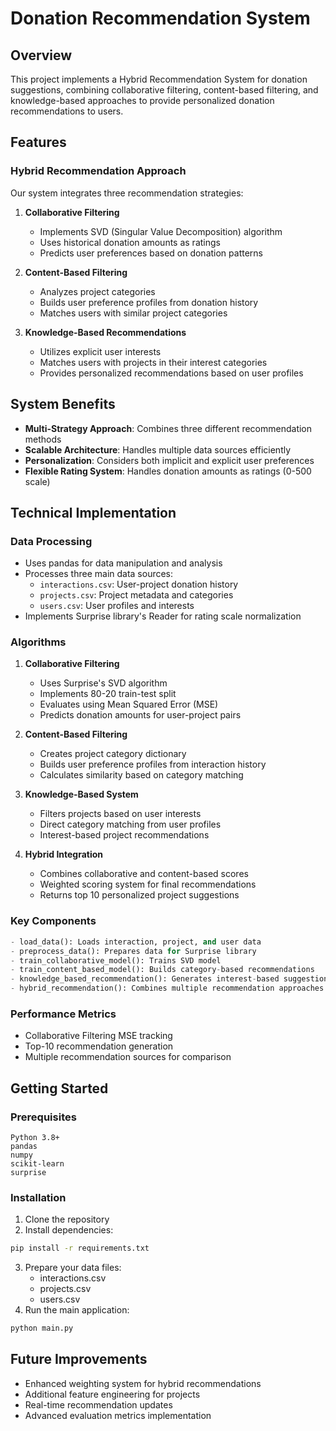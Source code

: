 # Donation Recommendation System

## Overview
This project implements a Hybrid Recommendation System for donation suggestions, combining collaborative filtering, content-based filtering, and knowledge-based approaches to provide personalized donation recommendations to users.

## Features

### Hybrid Recommendation Approach
Our system integrates three recommendation strategies:

1. **Collaborative Filtering**
   - Implements SVD (Singular Value Decomposition) algorithm
   - Uses historical donation amounts as ratings
   - Predicts user preferences based on donation patterns

2. **Content-Based Filtering**
   - Analyzes project categories
   - Builds user preference profiles from donation history
   - Matches users with similar project categories

3. **Knowledge-Based Recommendations**
   - Utilizes explicit user interests
   - Matches users with projects in their interest categories
   - Provides personalized recommendations based on user profiles

## System Benefits

- **Multi-Strategy Approach**: Combines three different recommendation methods
- **Scalable Architecture**: Handles multiple data sources efficiently
- **Personalization**: Considers both implicit and explicit user preferences
- **Flexible Rating System**: Handles donation amounts as ratings (0-500 scale)

## Technical Implementation

### Data Processing
- Uses pandas for data manipulation and analysis
- Processes three main data sources:
  - `interactions.csv`: User-project donation history
  - `projects.csv`: Project metadata and categories
  - `users.csv`: User profiles and interests
- Implements Surprise library's Reader for rating scale normalization

### Algorithms

1. **Collaborative Filtering**
   - Uses Surprise's SVD algorithm
   - Implements 80-20 train-test split
   - Evaluates using Mean Squared Error (MSE)
   - Predicts donation amounts for user-project pairs

2. **Content-Based Filtering**
   - Creates project category dictionary
   - Builds user preference profiles from interaction history
   - Calculates similarity based on category matching

3. **Knowledge-Based System**
   - Filters projects based on user interests
   - Direct category matching from user profiles
   - Interest-based project recommendations

4. **Hybrid Integration**
   - Combines collaborative and content-based scores
   - Weighted scoring system for final recommendations
   - Returns top 10 personalized project suggestions

### Key Components
```python
- load_data(): Loads interaction, project, and user data
- preprocess_data(): Prepares data for Surprise library
- train_collaborative_model(): Trains SVD model
- train_content_based_model(): Builds category-based recommendations
- knowledge_based_recommendation(): Generates interest-based suggestions
- hybrid_recommendation(): Combines multiple recommendation approaches
```

### Performance Metrics
- Collaborative Filtering MSE tracking
- Top-10 recommendation generation
- Multiple recommendation sources for comparison

## Getting Started

### Prerequisites
```
Python 3.8+
pandas
numpy
scikit-learn
surprise
```

### Installation
1. Clone the repository
2. Install dependencies:
```bash
pip install -r requirements.txt
```
3. Prepare your data files:
   - interactions.csv
   - projects.csv
   - users.csv
4. Run the main application:
```bash
python main.py
```

## Future Improvements
- Enhanced weighting system for hybrid recommendations
- Additional feature engineering for projects
- Real-time recommendation updates
- Advanced evaluation metrics implementation 
